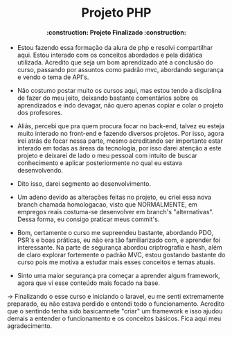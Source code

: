 <h1 align="center">
    Projeto PHP
</h1>

<h4 align="center">
    :construction: Projeto Finalizado    :construction:
</h4>

- Estou fazendo essa formação da alura de php e resolvi compartilhar aqui. Estou interado com os conceitos abordados e pela didática utilizada. Acredito que seja um bom aprendizado até a conclusão do curso, passando por assuntos como padrão mvc, abordando segurança e vendo o tema de API's. 
- Não costumo postar muito os cursos aqui, mas estou tendo a disciplina de fazer do meu jeito, deixando bastante comentários sobre os aprendizados e indo devagar, não quero apenas copiar e colar o projeto dos profesores.
- Aliás, percebi que pra quem procura focar no back-end, talvez eu esteja muito interado no front-end e fazendo diversos projetos. Por isso, agora irei atrás de focar nessa parte, mesmo acreditando ser importante estar interado em todas as áreas da tecnologia, por isso darei atenção a este projeto e deixarei de lado o meu pessoal com intuito de buscar conhecimento e aplicar posteriormente no qual eu estava desenvolvendo.
- Dito isso, darei segmento ao desenvolvimento.

- Um adeno devido as alterações feitas no projeto, eu criei essa nova branch chamada homologacao, visto que NORMALMENTE, em empregos reais costuma-se desenvolver em branch's "alternativas". Dessa forma, eu consigo praticar meus commit's.
- Bom, certamente o curso me supreendeu bastante, abordando PDO, PSR's e boas práticas, eu não era tão familiarizado com, e aprender foi interessante. Na parte de segurança abordou criptrografia e hash, além de claro explorar fortemente o padrão MVC, estou gostando bastante do curso pois me motiva a estudar mais esses conceitos e temas atuais.
- Sinto uma maior segurança pra começar a aprender algum framework, agora que vi esse conteúdo mais focado na base.

-> Finalizando o esse curso e iniciando o laravel, eu me senti extremamente preparado, eu não estava perdido e entendi todo o funcionamento. Acredito que o sentindo tenha sido basicamnete "criar" um framework e isso ajudou demais a entender o funcionamento e os conceitos básicos. Fica aqui meu agradecimento.
